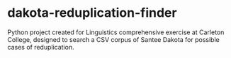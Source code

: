 # dakota-reduplication-finder
Python project created for Linguistics comprehensive exercise at Carleton College, designed to search a CSV corpus of Santee Dakota for possible cases of reduplication.
